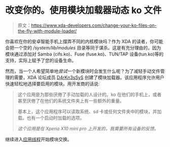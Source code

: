 # 改变你的。使用模块加载器动态 ko 文件

> 原文：<https://www.xda-developers.com/change-your-ko-files-on-the-fly-with-module-loader/>

你喜欢在你的安卓智能手机上摆弄不同的内核模块吗？作为 XDA 的读者，你可能会把一个空的 */system/lib/modules* 目录等同于谋杀。这是有充分理由的，因为模块通过添加对 Samba (cifs.ko)、Fuse (fuse.ko)、TUN/TAP 设备(tun.ko)等的支持，实际上赋予了您的设备生命。

然而，当一个人希望简单地*尝试*一个新模块时会发生什么呢？为了减轻手动文件管理的需要，XDA 论坛成员 [D4rKn3sSyS](http://forum.xda-developers.com/member.php?u=3484876) 创建了模块加载器。该应用程序允许用户快速轻松地选择要启用的模块。用开发商的话说:

> 这个应用是为那些厌倦了手动加载的人设计的。ko 在他们的手机上，或者甚至厌倦了在他们的系统文件夹上有一些额外的重量。
> 
> 基本上，这个应用程序可以读取系统、sd 卡或任何文件夹中的模块，并加载。也有一个启动时加载的选项。
> 
> *这个应用是在 Xperia X10 mini pro 上开发的，我需要所有设备的反馈。*

继续进入[应用线程](http://forum.xda-developers.com/showthread.php?t=1228605)开始模块交换。